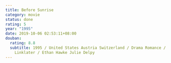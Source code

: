 ```yaml
---
title: Before Sunrise
category: movie
status: done
rating: 5
year: "1995"
date: 2019-10-06 02:53:11+08:00
douban:
  rating: 8.8
  subtitle: 1995 / United States Austria Switzerland / Drama Romance / Richard
    Linklater / Ethan Hawke Julie Delpy
---
```



